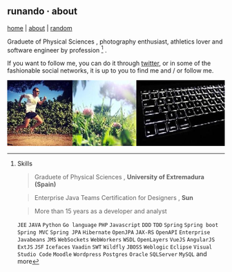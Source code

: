## runando · about
[home](https://runando.github.io/www/) | [about](https://runando.github.io/www/about/) | [random](https://runando.github.io/www/random.html)

Graduete of Physical Sciences , photography enthusiast, athletics lover and software engineer by profession [^1] .

If you want to follow me, you can do it through [twitter](https://twitter.com/runando), or in some of the fashionable social networks, it is up to you to find me and / or follow me.

![runando](https://github.com/runando/www/blob/master/about/ZZdP4ZHKS6qelIwvEcq1__647e33_2.jpg?raw=true)

[^1]: Skills
    
    >Graduete of Physical Sciences , **University of Extremadura (Spain)**
    
    >Enterprise Java Teams Certification for Designers , **Sun**
    
    >More than 15 years as a developer and analyst 
    
    ```JEE``` ```JAVA``` ```Python``` ```Go language``` ```PHP``` ```Javascript``` ```DDD``` ```TDD``` ```Spring``` ```Spring boot``` ```Spring MVC``` ```Spring JPA``` ```Hibernate``` ```OpenJPA``` ```JAX-RS``` ```OpenAPI``` ```Enterprise Javabeans``` ```JMS``` ```WebSockets``` ```WebWorkers``` ```WSDL``` ```OpenLayers``` ```VueJS``` ```AngularJS``` ```ExtJS``` ```JSF``` ```Icefaces``` ```Vaadin``` ```SWT``` ```Wildfly``` ```JBOSS``` ```Weblogic``` ```Eclipse``` ```Visual Studio Code``` ```Moodle``` ```Wordpress``` ```Postgres``` ```Oracle``` ```SQLServer``` ```MySQL``` and more
